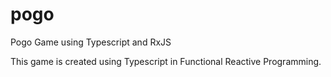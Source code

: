 # pogo
Pogo Game using Typescript and RxJS

This game is created using Typescript in Functional Reactive Programming. 
